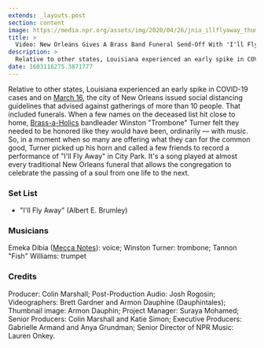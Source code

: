 ```yaml
--- 
extends: _layouts.post 
section: content 
image: https://media.npr.org/assets/img/2020/04/26/jnia_illflyaway_thumb_wide-4ceb6373303ef9af744fdea910e828c07397c2de.jpg?s=1400 
title: > 
  Video: New Orleans Gives A Brass Band Funeral Send-Off With 'I'll Fly Away' : NPR 
description: > 
  Relative to other states, Louisiana experienced an early spike in COVID-19 cases and on March 16, the city of New Orleans issued social distancing guidelines that advised against gatherings of more than 10 people.When a few names on the deceased list hit close to home, Brass-a-Holics bandleader Winston "Trombone" Turner felt they needed to be honored like they would have been, ordinarily — with music.So, in a moment when so many are offering what they can for the common good, Turner picked up his horn and called a few friends to record a performance of "I'll Fly Away" in City Park.It's a song played at almost every traditional New Orleans funeral that allows the congregation to celebrate the passing of a soul from one life to the next.Set List"I'll Fly Away" (Albert E. Brumley)MusiciansEmeka Dibia (Mecca Notes): voice; Winston Turner: trombone; Tannon "Fish" Williams: trumpetCreditsProducer: Colin Marshall; Post-Production Audio: Josh Rogosin; Videographers: Brett Gardner and Armon Dauphine (Dauphintales); Thumbnail image: Armon Dauphin; Project Manager: Suraya Mohamed; Senior Producers: Colin Marshall and Katie Simon; Executive Producers: Gabrielle Armand and Anya Grundman; Senior Director of NPR Music: Lauren Onkey. 
date: 1603116275.3871777 
--- 
```

<div><p>Relative to other states, Louisiana experienced an early spike in COVID-19 cases and on <a href="https://www.wwno.org/post/new-orleans-stay-home-order-extended-until-may-16">March 16</a>, the city of New Orleans issued social distancing guidelines that advised against gatherings of more than 10 people. That included funerals. When a few names on the deceased list hit close to home, <a href="http://www.thebrassaholics.com/">Brass-a-Holics</a> bandleader Winston "Trombone" Turner felt they needed to be honored like they would have been, ordinarily &#8212; with music. So, in a moment when so many are offering what they can for the common good, Turner picked up his horn and called a few friends to record a performance of "I'll Fly Away" in City Park. It's a song played at almost every traditional New Orleans funeral that allows the congregation to celebrate the passing of a soul from one life to the next.</p>                     <h3 class="edTag">Set List</h3>                     <ul class="edTag">                     <li>"I'll Fly Away" (Albert E. Brumley)</li>                     </ul>                     <h3 class="edTag">Musicians</h3>                     <p>Emeka Dibia (<a href="https://www.instagram.com/meccanotes/">Mecca Notes</a>): voice; Winston Turner: trombone; Tannon "Fish" Williams: trumpet</p>                     <h3 class="edTag">Credits</h3>                     <p>Producer: Colin Marshall; Post-Production Audio: Josh Rogosin; Videographers: Brett Gardner and Armon Dauphine (Dauphintales); Thumbnail image: Armon Dauphin; Project Manager: Suraya Mohamed; Senior Producers: Colin Marshall and Katie Simon; Executive Producers: Gabrielle Armand and Anya Grundman; Senior Director of NPR Music: Lauren Onkey.</p>
                  </div>